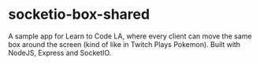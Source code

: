 # socketio-box-shared
A sample app for Learn to Code LA, where every client can move the same box around the screen (kind of like in Twitch Plays Pokemon). Built with NodeJS, Express and SocketIO.
